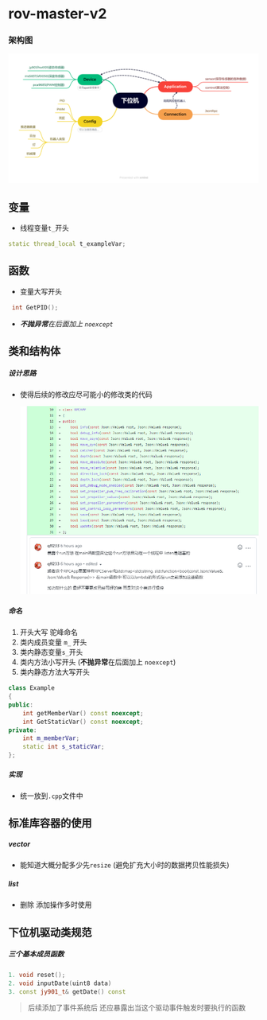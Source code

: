# rov-master-v2

### 架构图

![](Pngs/mind.png)

## 变量

- 线程变量`t_`开头

```c++
static thread_local t_exampleVar;
```

## 函数

- 变量大写开头

```c++
 int GetPID();
```

- ***不抛异常**在后面加上 `noexcept`*

## 类和结构体

##### 设计思路

- 使得后续的修改应尽可能小的修改类的代码

  ![](Pngs/design_class_example1.png)

##### 命名

1. 开头大写 驼峰命名
2. 类内成员变量 `m_` 开头
3. 类内静态变量`s_`开头
4. 类内方法小写开头 (**不抛异常**在后面加上 `noexcept`)
5. 类内静态方法大写开头

```c++
class Example 
{
public:
    int getMemberVar() const noexcept;
    int GetStaticVar() const noexcept;
private:
    int m_memberVar;
    static int s_staticVar;
};
```



##### 实现

- 统一放到`.cpp`文件中



## 标准库容器的使用

##### vector

- 能知道大概分配多少先`resize` (避免扩充大小时的数据拷贝性能损失)

##### list

- 删除 添加操作多时使用

## 下位机驱动类规范

#####  三个基本成员函数

```c++
1. void reset();
2. void inputDate(uint8 data)
3. const jy901_t& getDate() const
```

> 后续添加了事件系统后 还应暴露出当这个驱动事件触发时要执行的函数
